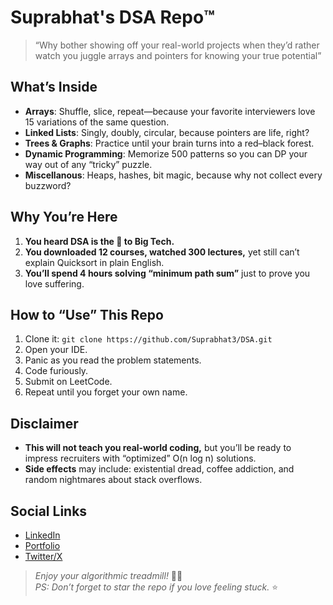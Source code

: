 # Suprabhat's DSA Repo™️

 > “Why bother showing off your real-world projects when they’d rather watch you juggle arrays and pointers for knowing your true potential”

## What’s Inside
- **Arrays**: Shuffle, slice, repeat—because your favorite interviewers love 15 variations of the same question.
- **Linked Lists**: Singly, doubly, circular, because pointers are life, right?
- **Trees & Graphs**: Practice until your brain turns into a red–black forest.
- **Dynamic Programming**: Memorize 500 patterns so you can DP your way out of any “tricky” puzzle.
- **Miscellanous**: Heaps, hashes, bit magic, because why not collect every buzzword?

## Why You’re Here
1. **You heard DSA is the 🔑 to Big Tech.**  
2. **You downloaded 12 courses, watched 300 lectures,** yet still can’t explain Quicksort in plain English.  
3. **You’ll spend 4 hours solving “minimum path sum”** just to prove you love suffering.

## How to “Use” This Repo
1. Clone it: `git clone https://github.com/Suprabhat3/DSA.git`  
2. Open your IDE.  
3. Panic as you read the problem statements.  
4. Code furiously.  
5. Submit on LeetCode.  
6. Repeat until you forget your own name.

## Disclaimer
- **This will not teach you real-world coding,** but you’ll be ready to impress recruiters with “optimized” O(n log n) solutions.  
- **Side effects** may include: existential dread, coffee addiction, and random nightmares about stack overflows.

## Social Links
- <a href="https://www.linkedin.com/in/suprabhatt" target="_blank">LinkedIn</a>
- <a href="https://suprabhat.site" target="_blank">Portfolio</a>
- <a href="https://x.com/Suprabhat_3" target="_blank">Twitter/X</a>


> *Enjoy your algorithmic treadmill!* 🚴‍♂️  
> _PS: Don’t forget to star the repo if you love feeling stuck._ ⭐
